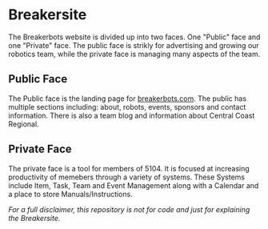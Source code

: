 # Breakersite
The Breakerbots website is divided up into two faces. One "Public" face and one "Private" face. The public face is strikly for advertising and growing our robotics team, while the private face is managing many aspects of the team.

## Public Face
The Public face is the landing page for [breakerbots.com](breakerbots.com). The public has multiple sections including: about, robots, events, sponsors and contact information. There is also a team blog and information about Central Coast Regional.

## Private Face
The private face is a tool for members of 5104. It is focused at increasing productivity of memebers through a variety of systems. These Systems include Item, Task, Team and Event Management along with a Calendar and a place to store Manuals/Instructions. 

*For a full disclaimer, this repository is not for code and just for explaining the Breakersite.*
